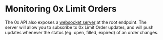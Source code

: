 # Monitoring 0x Limit Orders

The 0x API also exposes a [websocket server](https://0x.org/docs/api#websocket-api) at the root endpoint. The server will allow you to subscribe to 0x Limit Order updates, and will push updates whenever the status (eg: open, filled, expired) of an order changes.
